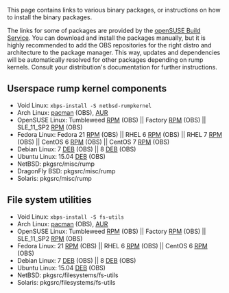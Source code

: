 This page contains links to various binary packages, or instructions on how
to install the binary packages.

The links for some of packages are provided by the
[openSUSE Build Service](https://build.opensuse.org/package/show?package=rump&project=home%3Astaal1978). 
You can download and install the packages manually, but it is highly recommended to add the OBS repositories for the right distro and architecture to the package manager. This way, updates and dependencies will be automatically resolved for other packages depending on rump kernels. Consult your distribution's documentation for further instructions.


Userspace rump kernel components
--------------------------------

* Void Linux: `xbps-install -S netbsd-rumpkernel`
* Arch Linux: [pacman](https://build.opensuse.org/package/binaries/home:staal1978/rump?repository=Arch_Extra) (OBS), [AUR](https://aur.archlinux.org/packages/netbsd-rump-git/) 
* OpenSUSE Linux:
Tumbleweed [RPM](https://build.opensuse.org/package/binaries/home:staal1978/rump?repository=openSUSE_Factory) (OBS)
|| Factory [RPM](https://build.opensuse.org/package/binaries/home:staal1978/rump?repository=openSUSE_Factory) (OBS)
|| SLE_11_SP2 [RPM](https://build.opensuse.org/package/binaries/home:staal1978/rump?repository=SLE_11_SP2) (OBS)
* Fedora Linux:
Fedora 21 [RPM](https://build.opensuse.org/package/binaries/home:staal1978/rump?repository=Fedora_21) (OBS) || RHEL 6 [RPM](https://build.opensuse.org/package/binaries/home:staal1978/rump?repository=RedHat_RHEL-6) (OBS) || RHEL 7 [RPM](https://build.opensuse.org/package/binaries/home:staal1978/rump?repository=RHEL_7) (OBS) 
|| CentOS 6 [RPM](https://build.opensuse.org/package/binaries/home:staal1978/rump?repository=CentOS_CentOS-6) (OBS) || CentOS 7 [RPM](https://build.opensuse.org/package/binaries/home:staal1978/rump?repository=CentOS_7) (OBS)
* Debian Linux:
7 [DEB](https://build.opensuse.org/package/binaries/home:staal1978/rump?repository=Debian_7.0) (OBS) || 8 [DEB](https://build.opensuse.org/package/binaries/home:staal1978/rump?repository=Debian_8.0) (OBS)
* Ubuntu Linux:
15.04 [DEB](https://build.opensuse.org/package/binaries/home:staal1978/rump?repository=xUbuntu_15.04) (OBS)
* NetBSD: pkgsrc/misc/rump
* DragonFly BSD: pkgsrc/misc/rump
* Solaris: pkgsrc/misc/rump

File system utilities
--------------------------------

* Void Linux: `xbps-install -S fs-utils`
* Arch Linux: [pacman](https://build.opensuse.org/package/binaries/home:staal1978/fs-utils?repository=Arch_Core) (OBS), [AUR](https://aur.archlinux.org/packages/netbsd-fs-utils-git/)
* OpenSUSE Linux:
Tumbleweed [RPM](https://build.opensuse.org/package/binaries/home:staal1978/fs-utils?repository=openSUSE_Factory) (OBS)
|| Factory [RPM](https://build.opensuse.org/package/binaries/home:staal1978/fs-utils?repository=openSUSE_Factory) (OBS)
|| SLE_11_SP2 [RPM](https://build.opensuse.org/package/binaries/home:staal1978/fs-utils?repository=SLE_11_SP2) (OBS)
* Fedora Linux:
21 [RPM](https://build.opensuse.org/package/binaries/home:staal1978/fs-utils?repository=Fedora_21) (OBS) || RHEL 6 [RPM](https://build.opensuse.org/package/binaries/home:staal1978/fs-utils?repository=RedHat_RHEL-6) (OBS)
|| CentOS 6 [RPM](https://build.opensuse.org/package/binaries/home:staal1978/fs-utils?repository=CentOS_CentOS-6) (OBS)
* Debian Linux:
7 [DEB](https://build.opensuse.org/package/binaries/home:staal1978/fs-utils?repository=Debian_7.0) (OBS) || 
8 [DEB](https://build.opensuse.org/package/binaries/home:staal1978/fs-utils?repository=Debian_8.0) (OBS)
* Ubuntu Linux:
15.04 [DEB](https://build.opensuse.org/package/binaries/home:staal1978/fs-utils?repository=xUbuntu_15.04) (OBS)
* NetBSD: pkgsrc/filesystems/fs-utils
* Solaris: pkgsrc/filesystems/fs-utils


